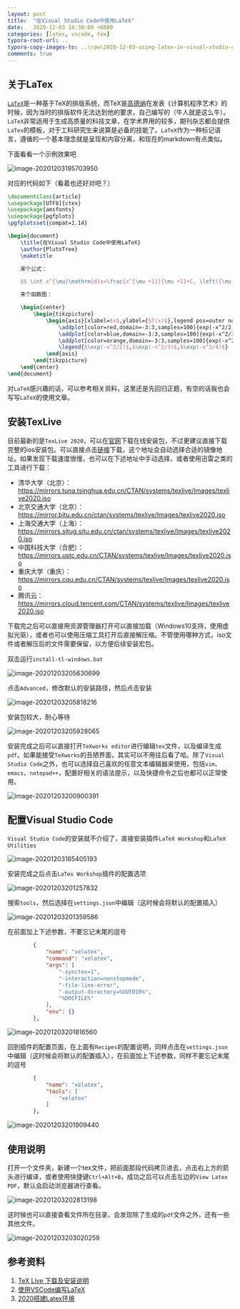```yaml
---
layout: post
title:  "在Visual Studio Code中使用LaTeX"
date:   2020-12-03 18:30:00 +0800
categories: [latex, vscode, tex]
typora-root-url: ..
typora-copy-images-to: ..\raw\2020-12-03-using-latex-in-visual-studio-code
comments: true
---
```


## 关于LaTex

[`LaTeX`](https://zh.wikipedia.org/wiki/LaTeX)是一种基于TeX的排版系统，而TeX是[高德纳](https://zh.wikipedia.org/wiki/%E9%AB%98%E5%BE%B7%E7%BA%B3)在发表《计算机程序艺术》的时候，因为当时的排版软件无法达到他的要求，自己编写的（牛人就是这么牛）。`LaTeX`非常适用于生成高质量的科技文章，在学术界用的较多，期刊杂志都会提供`LaTex`的模板，对于工科研究生来说算是必备的技能了。`LaTeX`作为一种标记语言，遵循的一个基本理念就是呈现和内容分离，和现在的markdown有点类似。

下面看看一个示例效果吧

![image-20201203195703950](https://pic-1251468582.picsh.myqcloud.com/pic/2021/11/04/724e0b.png)

对应的代码如下（看着也还好对吧？）

```latex
\documentclass{article}
\usepackage[UTF8]{ctex}
\usepackage{amsfonts}
\usepackage{pgfplots}
\pgfplotsset{compat=1.14}

\begin{document}
    \title{在Visual Studio Code中使用LaTeX}
    \author{PlutoTree}
    \maketitle

    来个公式：

    $$ \int x^{\mu}\mathrm{d}x=\frac{x^{\mu +1}}{\mu +1}+C, \left({\mu \neq -1}\right) $$

    来个函数图：

    \begin{center}
        \begin{tikzpicture}
            \begin{axis}[xlabel=$x$,ylabel={$f(x)$},legend pos=outer north east,axis lines=left]
                \addplot[color=red,domain=-3:3,samples=100]{exp(-x^2/2)};
                \addplot[color=blue,domain=-3:3,samples=100]{exp(-x^2/3)};
                \addplot[color=orange,domain=-3:3,samples=100]{exp(-x^2/4)};
                \legend{$\exp(-x^2/2)$,$\exp(-x^2/3)$,$\exp(-x^2/4)$}
            \end{axis}
        \end{tikzpicture}
    \end{center}
\end{document}
```

对`LaTeX`感兴趣的话，可以参考相关资料，这里还是先回归正题，有空的话我也会写写`LaTeX`的使用文章。

## 安装TexLive

目前最新的是`TexLive 2020`，可以在[官网](https://www.tug.org/texlive/)下载在线安装包，不过更建议直接下载完整的ios安装包。可以直接点击[链接](http://mirror.ctan.org/systems/texlive/Images/texlive2020.iso)下载，这个地址会自动选择合适的镜像地址。如果发现下载速度很慢，也可以在下述地址中手动选择，或者使用迅雷之类的工具进行下载：

- 清华大学（北京）：<https://mirrors.tuna.tsinghua.edu.cn/CTAN/systems/texlive/Images/texlive2020.iso>
- 北京交通大学（北京）：<https://mirror.bjtu.edu.cn/ctan/systems/texlive/Images/texlive2020.iso>
- 上海交通大学（上海）：<https://mirrors.sjtug.sjtu.edu.cn/ctan/systems/texlive/Images/texlive2020.iso>
- 中国科技大学（合肥）：<https://mirrors.ustc.edu.cn/CTAN/systems/texlive/Images/texlive2020.iso>
- 重庆大学（重庆）：<https://mirrors.cqu.edu.cn/CTAN/systems/texlive/Images/texlive2020.iso>
- 腾讯云：<https://mirrors.cloud.tencent.com/CTAN/systems/texlive/Images/texlive2020.iso>

下载完之后可以直接用资源管理器打开可以直接加载（Windows10支持，使用虚拟光驱），或者也可以使用压缩工具打开后直接解压缩。不管使用哪种方式，iso文件或者解压后的文件需要保留，以方便后续安装宏包。

双击运行`install-tl-windows.bat`

![image-20201203205630699](https://pic-1251468582.picsh.myqcloud.com/pic/2021/11/04/dc45e7.png)

点击`Advanced`，修改默认的安装路径，然后点击安装

![image-20201203205818216](https://pic-1251468582.picsh.myqcloud.com/pic/2021/11/04/25c3de.png)

安装包较大，耐心等待

![image-20201203205928065](https://pic-1251468582.picsh.myqcloud.com/pic/2021/11/04/58d3d3.png)

安装完成之后可以直接打开`TeXworks editor`进行编辑`tex`文件，以及编译生成`pdf`。如果能接受`TeXworks`的丑陋界面，其实可以不用往后看了哈。除了`Visual Studio Code`之外，也可以选择自己喜欢的任意文本编辑器来使用，包括`vim`、`emacs`、`notepad++`，配置好相关的语法提示，以及快捷命令之后也都可以正常使用。

![image-20201203200900391](https://pic-1251468582.picsh.myqcloud.com/pic/2021/11/04/b61eb4.png)

## 配置Visual Studio Code

`Visual Studio Code`的安装就不介绍了，直接安装插件`LaTeX Workshop`和`LaTeX Utilities`

![image-20201203165405193](https://pic-1251468582.picsh.myqcloud.com/pic/2021/11/04/281094.png)

安装完成之后点击`LaTex Workshop`插件的配置选项

![image-20201203201257832](https://pic-1251468582.picsh.myqcloud.com/pic/2021/11/04/8c4677.png)

搜索`tools`，然后选择在`settings.json`中编辑（这时候会将默认的配置插入）

![image-20201203201359586](https://pic-1251468582.picsh.myqcloud.com/pic/2021/11/04/c0743f.png)

在前面加上下述参数，不要忘记末尾的逗号

```json
        {
            "name": "xelatex",
            "command": "xelatex",
            "args": [
                "-synctex=1",
                "-interaction=nonstopmode",
                "-file-line-error",
                "-output-directory=%OUTDIR%",
                "%DOCFILE%"
            ],
            "env": {}
        },
```

![image-20201203201816560](https://pic-1251468582.picsh.myqcloud.com/pic/2021/11/04/faef01.png)

回到插件的配置页面，在上面有`Recipes`的配置说明，同样点击在`settings.json`中编辑（这时候会将默认的配置插入），在前面加上下述参数，同样不要忘记末尾的逗号

```json
        {
            "name": "xelatex",
            "tools": [
                "xelatex"
            ]
        },
```

![image-20201203201909440](https://pic-1251468582.picsh.myqcloud.com/pic/2021/11/04/b3b213.png)

## 使用说明

打开一个文件夹，新建一个tex文件，把前面那段代码拷贝进去，点击右上方的箭头进行编译，或者使用快捷键`Ctrl+Alt+B`，成功之后可以点击左边的`View Latex PDF`，默认会启动浏览器进行查看。

![image-20201203202813198](https://pic-1251468582.picsh.myqcloud.com/pic/2021/11/04/68579a.png)

这时候也可以直接查看文件所在目录，会发现除了生成的`pdf`文件之外，还有一些其他文件。

![image-20201203203020259](https://pic-1251468582.picsh.myqcloud.com/pic/2021/11/04/826905.png)

## 参考资料

1. [TeX Live 下载及安装说明](https://liam.page/texlive/)
2. [使用VSCode编写LaTeX](https://zhuanlan.zhihu.com/p/38178015)
3. [2020搭建Latex环境](https://zhuanlan.zhihu.com/p/58811994)
